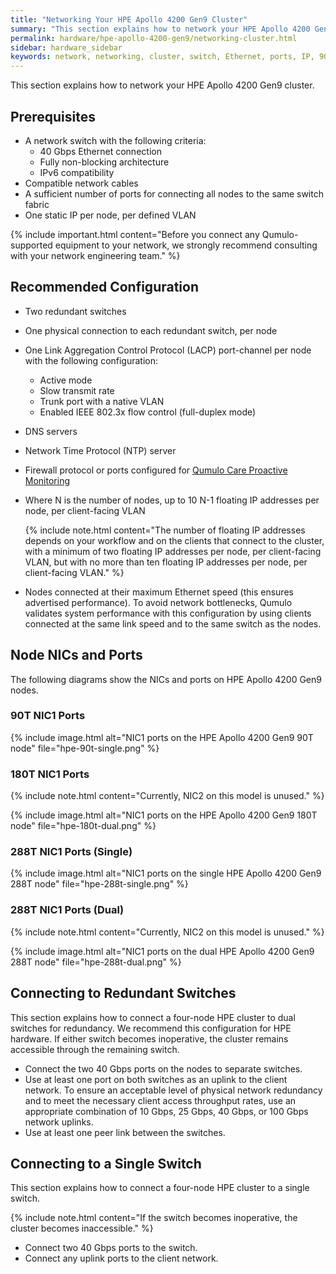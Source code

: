 ```yaml
---
title: "Networking Your HPE Apollo 4200 Gen9 Cluster"
summary: "This section explains how to network your HPE Apollo 4200 Gen9 cluster."
permalink: hardware/hpe-apollo-4200-gen9/networking-cluster.html
sidebar: hardware_sidebar
keywords: network, networking, cluster, switch, Ethernet, ports, IP, 90T, 180T, 288T
---
```


This section explains how to network your HPE Apollo 4200 Gen9 cluster.

## Prerequisites

* A network switch with the following criteria:
  * 40 Gbps Ethernet connection
  * Fully non-blocking architecture
  * IPv6 compatibility
* Compatible network cables
* A sufficient number of ports for connecting all nodes to the same switch fabric
* One static IP per node, per defined VLAN

{% include important.html content="Before you connect any Qumulo-supported equipment to your network, we strongly recommend consulting with your network engineering team." %}

## Recommended Configuration

* Two redundant switches
* One physical connection to each redundant switch, per node
* One Link Aggregation Control Protocol (LACP) port-channel per node with the following configuration:
  * Active mode
  * Slow transmit rate
  * Trunk port with a native VLAN
  * Enabled IEEE 802.3x flow control (full-duplex mode)
* DNS servers
* Network Time Protocol (NTP) server
* Firewall protocol or ports configured for [Qumulo Care Proactive Monitoring](https://care.qumulo.com/hc/en-us/articles/115007283828-Qumulo-Care-Proactive-Monitoring)
* Where N is the number of nodes, up to 10 N-1 floating IP addresses per node, per client-facing VLAN

  {% include note.html content="The number of floating IP addresses depends on your workflow and on the clients that connect to the cluster, with a minimum of two floating IP addresses per node, per client-facing VLAN, but with no more than ten floating IP addresses per node, per client-facing VLAN." %}

* Nodes connected at their maximum Ethernet speed (this ensures advertised performance). To avoid network bottlenecks, Qumulo validates system performance with this configuration by using clients connected at the same link speed and to the same switch as the nodes.

## Node NICs and Ports
The following diagrams show the NICs and ports on HPE Apollo 4200 Gen9 nodes.

### 90T NIC1 Ports

{% include image.html alt="NIC1 ports on the HPE Apollo 4200 Gen9 90T node" file="hpe-90t-single.png" %}

### 180T NIC1 Ports

{% include note.html content="Currently, NIC2 on this model is unused." %}

{% include image.html alt="NIC1 ports on the HPE Apollo 4200 Gen9 180T node" file="hpe-180t-dual.png" %}

### 288T NIC1 Ports (Single)

{% include image.html alt="NIC1 ports on the single HPE Apollo 4200 Gen9 288T node" file="hpe-288t-single.png" %}

### 288T NIC1 Ports (Dual)

{% include note.html content="Currently, NIC2 on this model is unused." %}

{% include image.html alt="NIC1 ports on the dual HPE Apollo 4200 Gen9 288T node" file="hpe-288t-dual.png" %}

## Connecting to Redundant Switches

This section explains how to connect a four-node HPE cluster to dual switches for redundancy. We recommend this configuration for HPE hardware. If either switch becomes inoperative, the cluster remains accessible through the remaining switch.

* Connect the two 40 Gbps ports on the nodes to separate switches.
* Use at least one port on both switches as an uplink to the client network. To ensure an acceptable level of physical network redundancy and to meet the necessary client access throughput rates, use an appropriate combination of 10 Gbps, 25 Gbps, 40 Gbps, or 100 Gbps network uplinks.
* Use at least one peer link between the switches.

## Connecting to a Single Switch

This section explains how to connect a four-node HPE cluster to a single switch.

{% include note.html content="If the switch becomes inoperative, the cluster becomes inaccessible." %}

* Connect two 40 Gbps ports to the switch.
* Connect any uplink ports to the client network.
